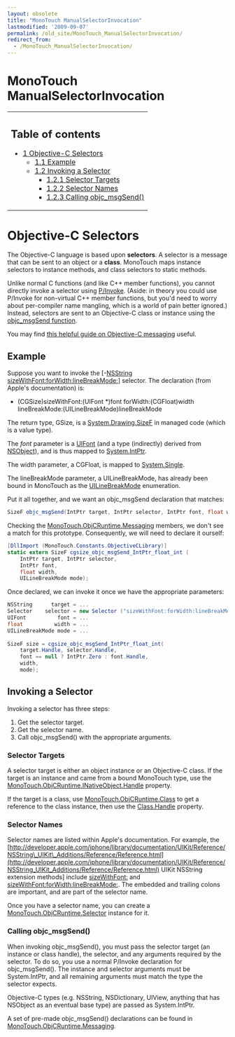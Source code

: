 ```yaml
---
layout: obsolete
title: "MonoTouch ManualSelectorInvocation"
lastmodified: '2009-09-07'
permalink: /old_site/MonoTouch_ManualSelectorInvocation/
redirect_from:
  - /MonoTouch_ManualSelectorInvocation/
---
```


MonoTouch ManualSelectorInvocation
==================================

<table>
<col width="100%" />
<tbody>
<tr class="odd">
<td align="left"><h2>Table of contents</h2>
<ul>
<li><a href="#objective-c-selectors">1 Objective-C Selectors</a>
<ul>
<li><a href="#example">1.1 Example</a></li>
<li><a href="#invoking-a-selector">1.2 Invoking a Selector</a>
<ul>
<li><a href="#selector-targets">1.2.1 Selector Targets</a></li>
<li><a href="#selector-names">1.2.2 Selector Names</a></li>
<li><a href="#calling-objc-msgsend">1.2.3 Calling objc_msgSend()</a></li>
</ul></li>
</ul></li>
</ul></td>
</tr>
</tbody>
</table>

Objective-C Selectors
=====================

The Objective-C language is based upon **selectors**. A selector is a message that can be sent to an object or a **class**. MonoTouch maps instance selectors to instance methods, and class selectors to static methods.

Unlike normal C functions (and like C++ member functions), you cannot directly invoke a selector using [P/Invoke]({{site.github.url}}/old_site/Interop_with_Native_Libraries). (Aside: in theory you could use P/Invoke for non-virtual C++ member functions, but you'd need to worry about per-compiler name mangling, which is a world of pain better ignored.) Instead, selectors are sent to an Objective-C class or instance using the [objc\_msgSend function](http://developer.apple.com/mac/library/documentation/Cocoa/Reference/ObjCRuntimeRef/Reference/reference.html#//apple_ref/c/func/objc_msgSend).

You may find [this helpful guide on Objective-C messaging](http://developer.apple.com/iphone/library/documentation/cocoa/conceptual/ObjCRuntimeGuide/Articles/ocrtHowMessagingWorks.html) useful.

Example
-------

Suppose you want to invoke the [-[NSString sizeWithFont:forWidth:lineBreakMode:](http://developer.apple.com/iphone/library/documentation/UIKit/Reference/NSString_UIKit_Additions/Reference/Reference.html#//apple_ref/occ/instm/NSString/sizeWithFont:forWidth:lineBreakMode:)] selector. The declaration (from Apple's documentation) is:

- (CGSize)sizeWithFont:(UIFont \*)font forWidth:(CGFloat)width lineBreakMode:(UILineBreakMode)lineBreakMode

The return type, GSize, is a [System.Drawing.SizeF](http://www.go-mono.com/docs/monodoc.ashx?link=T%3aSystem.Drawing.SizeF) in managed code (which is a value type).

The *font* parameter is a [UIFont](http://www.go-mono.com/docs/monodoc.ashx?link=T%3aMonoTouch.UIKit.UIFont) (and a type (indirectly) derived from [NSObject](http://www.go-mono.com/docs/monodoc.ashx?link=T%3aMonoTouch.Foundation.NSObject)), and is thus mapped to [System.IntPtr](http://www.go-mono.com/docs/monodoc.ashx?link=T:System.IntPtr).

The width parameter, a CGFloat, is mapped to [System.Single](http://www.go-mono.com/docs/monodoc.ashx?link=T%3aSystem.Single).

The lineBreakMode parameter, a UILineBreakMode, has already been bound in MonoTouch as the [UILineBreakMode](http://www.go-mono.com/docs/monodoc.ashx?link=T%3aMonoTouch.UIKit.UILineBreakMode) enumeration.

Put it all together, and we want an objc\_msgSend declaration that matches:

``` csharp
SizeF objc_msgSend(IntPtr target, IntPtr selector, IntPtr font, float width, UILineBreakMode mode);
```

Checking the [MonoTouch.ObjCRuntime.Messaging](http://www.go-mono.com/docs/monodoc.ashx?link=T%3aMonoTouch.ObjCRuntime.Messaging%2f*) members, we don't see a match for this prototype. Consequently, we will need to declare it ourself:

``` csharp
[DllImport (MonoTouch.Constants.ObjectiveCLibrary)]
static extern SizeF cgsize_objc_msgSend_IntPtr_float_int (
    IntPtr target, IntPtr selector,
    IntPtr font,
    float width,
    UILineBreakMode mode);
```

Once declared, we can invoke it once we have the appropriate parameters:

``` csharp
NSString      target = ...
Selector    selector = new Selector ("sizeWithFont:forWidth:lineBreakMode:");
UIFont          font = ...
float          width = ...
UILineBreakMode mode = ...
 
SizeF size = cgsize_objc_msgSend_IntPtr_float_int(
    target.Handle, selector.Handle,
    font == null ? IntPtr.Zero : font.Handle,
    width,
    mode);
```

Invoking a Selector
-------------------

Invoking a selector has three steps:

1.  Get the selector target.
2.  Get the selector name.
3.  Call objc\_msgSend() with the appropriate arguments.

### Selector Targets

A selector target is either an object instance or an Objective-C class. If the target is an instance and came from a bound MonoTouch type, use the [MonoTouch.ObjCRuntime.INativeObject.Handle](http://www.go-mono.com/docs/monodoc.ashx?link=P%3aMonoTouch.ObjCRuntime.INativeObject.Handle) property.

If the target is a class, use [MonoTouch.ObjCRuntime.Class](http://www.go-mono.com/docs/monodoc.ashx?link=T%3aMonoTouch.ObjCRuntime.Class) to get a reference to the class instance, then use the [Class.Handle](http://www.go-mono.com/docs/monodoc.ashx?link=P%3aMonoTouch.ObjCRuntime.Class.Handle) property.

### Selector Names

Selector names are listed within Apple's documentation. For example, the [http://developer.apple.com/iphone/library/documentation/UIKit/Reference/NSString\_UIKit\_Additions/Reference/Reference.html](http://developer.apple.com/iphone/library/documentation/UIKit/Reference/NSString_UIKit_Additions/Reference/Reference.html) UIKit NSString extension methods] include [sizeWithFont:](http://developer.apple.com/iphone/library/documentation/UIKit/Reference/NSString_UIKit_Additions/Reference/Reference.html#//apple_ref/occ/instm/NSString/sizeWithFont:) and [sizeWithFont:forWidth:lineBreakMode:](http://developer.apple.com/iphone/library/documentation/UIKit/Reference/NSString_UIKit_Additions/Reference/Reference.html#//apple_ref/occ/instm/NSString/sizeWithFont:forWidth:lineBreakMode:). The embedded and trailing colons are important, and are part of the selector name.

Once you have a selector name, you can create a [MonoTouch.ObjCRuntime.Selector](http://www.go-mono.com/docs/monodoc.ashx?link=T%3aMonoTouch.ObjCRuntime.Selector) instance for it.

### Calling objc\_msgSend()

When invoking objc\_msgSend(), you must pass the selector target (an instance or class handle), the selector, and any arguments required by the selector. To do so, you use a normal P/Invoke declaration for objc\_msgSend(). The instance and selector arguments must be System.IntPtr, and all remaining arguments must match the type the selector expects.

Objective-C types (e.g. NSString, NSDictionary, UIView, anything that has NSObject as an eventual base type) are passed as System.IntPtr.

A set of pre-made objc\_msgSend() declarations can be found in [MonoTouch.ObjCRuntime.Messaging](http://www.go-mono.com/docs/monodoc.ashx?link=T%3aMonoTouch.ObjCRuntime.Messaging%2f*).


